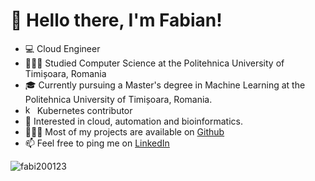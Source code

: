 <h1 align="left">👋 Hello there, I'm Fabian!</h1>

- 💻 Cloud Engineer
- 👨🏻‍🎓 Studied Computer Science at the Politehnica University of Timișoara, Romania
- 🎓 Currently pursuing a Master's degree in Machine Learning at the Politehnica University of Timișoara, Romania.
- <a href="https://kubernetes.io" target="_blank" rel="noreferrer"> <img src="https://www.vectorlogo.zone/logos/kubernetes/kubernetes-icon.svg" alt="kubernetes" width="15" height="15"/></a> Kubernetes contributor
- 🔭 Interested in cloud, automation and bioinformatics.
- 👨🏻‍💻 Most of my projects are available on [Github](https://github.com/fabi200123?tab=repositories)
- 📫 Feel free to ping me on [LinkedIn](https://www.linkedin.com/in/fabian-marian-fulga-8164a8232/)

<p>&nbsp;<img align="left" src="https://github-readme-stats.vercel.app/api?username=fabi200123&show_icons=true&count_private=true&include_all_commits=true&theme=tokyonight" alt="fabi200123" /></p>
